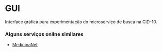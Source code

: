 # GUI
Interface gráfica para experimentação do microserviço de busca na CID-10.

### Alguns serviços online similares
- [MedicinaNet](http://www.medicinanet.com.br/cid10)
